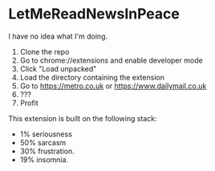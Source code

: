 # LetMeReadNewsInPeace
I have no idea what I'm doing.

1. Clone the repo
2. Go to chrome://extensions and enable developer mode
3. Click "Load unpacked"
4. Load the directory containing the extension
5. Go to https://metro.co.uk or https://www.dailymail.co.uk
6. ???
7. Profit

This extension is built on the following stack:
- 1% seriousness
- 50% sarcasm
- 30% frustration.
- 19% insomnia.

